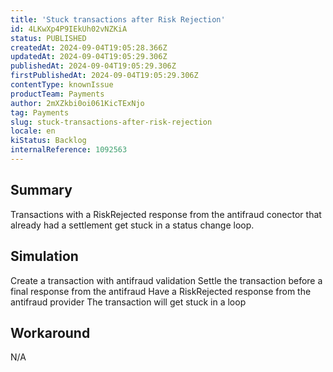 ```yaml
---
title: 'Stuck transactions after Risk Rejection'
id: 4LKwXp4P9IEkUh02vNZKiA
status: PUBLISHED
createdAt: 2024-09-04T19:05:28.366Z
updatedAt: 2024-09-04T19:05:29.306Z
publishedAt: 2024-09-04T19:05:29.306Z
firstPublishedAt: 2024-09-04T19:05:29.306Z
contentType: knownIssue
productTeam: Payments
author: 2mXZkbi0oi061KicTExNjo
tag: Payments
slug: stuck-transactions-after-risk-rejection
locale: en
kiStatus: Backlog
internalReference: 1092563
---
```


## Summary


Transactions with a RiskRejected response from the antifraud conector that already had a settlement get stuck in a status change loop.


##

## Simulation


Create a transaction with antifraud validation
Settle the transaction before a final response from the antifraud
Have a RiskRejected response from the antifraud provider
The transaction will get stuck in a loop


##

## Workaround


N/A





